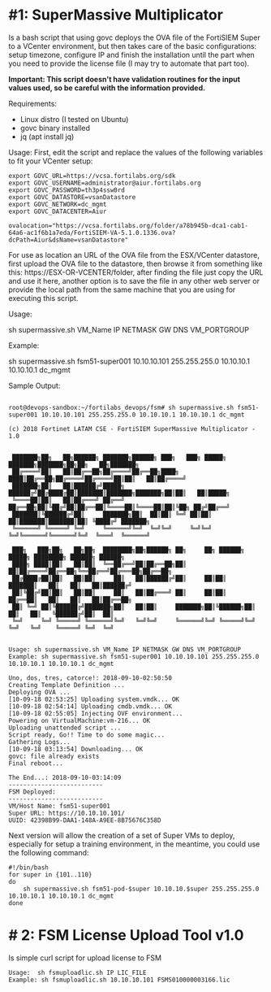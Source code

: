 # #1: SuperMassive Multiplicator

Is a bash script that using govc deploys the OVA file of the FortiSIEM Super to a VCenter environment, but then takes care of the basic configurations: setup timezone, configure IP and finish the installation until the part when you need to provide the license file (I may try to automate that part too).

**Important: This script doesn't have validation routines for the input values used, so be careful with the information provided.**

Requirements: 
- Linux distro (I tested on Ubuntu)
- govc binary installed
- jq (apt install jq)

Usage:
First, edit the script and replace the values of the following variables to fit your VCenter setup:

```
export GOVC_URL=https://vcsa.fortilabs.org/sdk
export GOVC_USERNAME=administrator@aiur.fortilabs.org
export GOVC_PASSWORD=th3p4ssw0rd
export GOVC_DATASTORE=vsanDatastore
export GOVC_NETWORK=dc_mgmt
export GOVC_DATACENTER=Aiur

ovalocation="https://vcsa.fortilabs.org/folder/a78b945b-dca1-cab1-64a6-ac1f6b1a7eda/FortiSIEM-VA-5.1.0.1336.ova?dcPath=Aiur&dsName=vsanDatastore"

```

For use as location an URL of the OVA file from the ESX/VCenter datastore, first upload the OVA file to the datastore, then browse it from something like this: https://ESX-OR-VCENTER/folder, after finding the file just copy the URL and use it here, another option is to save the file in any other web server or provide the local path from the same machine that you are using for executing this script.

Usage: 

sh supermassive.sh VM_Name IP NETMASK GW DNS VM_PORTGROUP

Example:

sh supermassive.sh fsm51-super001 10.10.10.101 255.255.255.0 10.10.10.1 10.10.10.1 dc_mgmt

Sample Output:

```

root@devops-sandbox:~/fortilabs_devops/fsm# sh supermassive.sh fsm51-super001 10.10.10.101 255.255.255.0 10.10.10.1 10.10.10.1 dc_mgmt
 
(c) 2018 Fortinet LATAM CSE - FortiSIEM SuperMassive Multiplicator - 1.0


 ███████╗██╗   ██╗██████╗ ███████╗██████╗ ███╗   ███╗ █████╗ ███████╗███████╗██╗██╗   ██╗███████╗  
 ██╔════╝██║   ██║██╔══██╗██╔════╝██╔══██╗████╗ ████║██╔══██╗██╔════╝██╔════╝██║██║   ██║██╔════╝  
 ███████╗██║   ██║██████╔╝█████╗  ██████╔╝██╔████╔██║███████║███████╗███████╗██║██║   ██║█████╗    
 ╚════██║██║   ██║██╔═══╝ ██╔══╝  ██╔══██╗██║╚██╔╝██║██╔══██║╚════██║╚════██║██║╚██╗ ██╔╝██╔══╝    
 ███████║╚██████╔╝██║     ███████╗██║  ██║██║ ╚═╝ ██║██║  ██║███████║███████║██║ ╚████╔╝ ███████╗  
 ╚══════╝ ╚═════╝ ╚═╝     ╚══════╝╚═╝  ╚═╝╚═╝     ╚═╝╚═╝  ╚═╝╚══════╝╚══════╝╚═╝  ╚═══╝  ╚══════╝  

 ███╗   ███╗██╗   ██╗██╗  ████████╗██╗██████╗ ██╗     ██╗ ██████╗ █████╗ ████████╗ ██████╗ ██████╗     
 ████╗ ████║██║   ██║██║  ╚══██╔══╝██║██╔══██╗██║     ██║██╔════╝██╔══██╗╚══██╔══╝██╔═══██╗██╔══██╗    
 ██╔████╔██║██║   ██║██║     ██║   ██║██████╔╝██║     ██║██║     ███████║   ██║   ██║   ██║██████╔╝    
 ██║╚██╔╝██║██║   ██║██║     ██║   ██║██╔═══╝ ██║     ██║██║     ██╔══██║   ██║   ██║   ██║██╔══██╗    
 ██║ ╚═╝ ██║╚██████╔╝███████╗██║   ██║██║     ███████╗██║╚██████╗██║  ██║   ██║   ╚██████╔╝██║  ██║    
 ╚═╝     ╚═╝ ╚═════╝ ╚══════╝╚═╝   ╚═╝╚═╝     ╚══════╝╚═╝ ╚═════╝╚═╝  ╚═╝   ╚═╝    ╚═════╝ ╚═╝  ╚═╝    


Usage: sh supermassive.sh VM_Name IP NETMASK GW DNS VM_PORTGROUP
Example: sh supermassive.sh fsm51-super001 10.10.10.101 255.255.255.0 10.10.10.1 10.10.10.1 dc_mgmt

Uno, dos, tres, catorce!: 2018-09-10-02:50:50
Creating Template Definition ...
Deploying OVA ...
[10-09-18 02:53:25] Uploading system.vmdk... OK
[10-09-18 02:54:14] Uploading cmdb.vmdk... OK
[10-09-18 02:55:05] Injecting OVF environment...
Powering on VirtualMachine:vm-216... OK
Uploading unattended script ...
Script ready, Go!! Time to do some magic... 
Gathering Logs...
[10-09-18 03:13:54] Downloading... OK
govc: file already exists
Final reboot...

The End...: 2018-09-10-03:14:09
--------------------------
FSM Deployed:
--------------------------
VM/Host Name: fsm51-super001
Super URL: https://10.10.10.101/
UUID: 42398B99-DAA1-148A-A9EE-8B75676C358D

```
Next version will allow the creation of a set of Super VMs to deploy, especially for setup a training environment, in the meantime, you could use the following command:

```
#!/bin/bash
for super in {101..110}
do
    sh supermassive.sh fsm51-pod-$super 10.10.10.$super 255.255.255.0 10.10.10.1 10.10.10.1 dc_mgmt
done
```



# # 2: FSM License Upload Tool v1.0

Is simple curl script for upload license to FSM

```
Usage:  sh fsmuploadlic.sh IP LIC_FILE
Example: sh fsmuploadlic.sh 10.10.10.101 FSMS010000003166.lic
```
